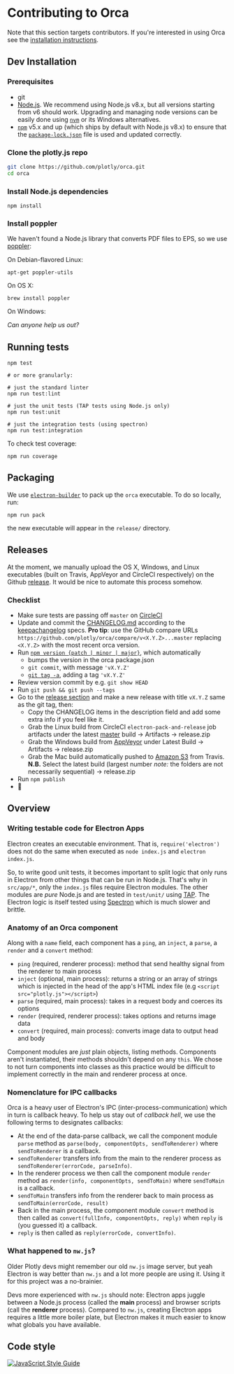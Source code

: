 # Contributing to Orca

Note that this section targets contributors. If you're interested in using Orca
see the [installation instructions](https://github.com/plotly/orca#installation).

## Dev Installation

### Prerequisites

- git
- [Node.js](https://nodejs.org/en/). We recommend using Node.js v8.x, but all
  versions starting from v6 should work.  Upgrading and managing node versions
  can be easily done using [`nvm`](https://github.com/creationix/nvm) or its
  Windows alternatives.
- [`npm`](https://www.npmjs.com/) v5.x and up (which ships by default with
  Node.js v8.x) to ensure that the
  [`package-lock.json`](https://docs.npmjs.com/files/package-lock.json) file is
  used and updated correctly.

### Clone the plotly.js repo

```bash
git clone https://github.com/plotly/orca.git
cd orca
```

### Install Node.js dependencies

```
npm install
```

### Install poppler

We haven't found a Node.js library that converts PDF files to EPS,
so we use [poppler](https://poppler.freedesktop.org/):

On Debian-flavored Linux:

```
apt-get poppler-utils
```

On OS X:

```
brew install poppler
```

On Windows:

_Can anyone help us out?_


## Running tests

```
npm test

# or more granularly:

# just the standard linter
npm run test:lint

# just the unit tests (TAP tests using Node.js only)
npm run test:unit

# just the integration tests (using spectron)
npm run test:integration
```

To check test coverage:

```
npm run coverage
```

## Packaging

We use [`electron-builder`](https://github.com/electron-userland/electron-builder) to pack up
the `orca` executable. To do so locally, run:

```
npm run pack
```

the new executable will appear in the `release/` directory.

## Releases

At the moment, we manually upload the OS X, Windows, and Linux executables
(built on Travis, AppVeyor and CircleCI respectively) on the Github
[release](https://github.com/plotly/orca/releases). It would be nice to
automate this process somehow.

### Checklist

- Make sure tests are passing off `master` on [CircleCI](https://circleci.com/gh/plotly/workflows/orca/tree/master)
- Update and commit the [CHANGELOG.md](https://github.com/plotly/plotly.js/blob/master/CHANGELOG.md)
  according to the [keepachangelog](http://keepachangelog.com/) specs. **Pro tip**:
  use the GitHub compare URLs `https://github.com/plotly/orca/compare/v<X.Y.Z>...master` replacing
  `<X.Y.Z>` with the most recent orca version.
- Run [`npm version {patch | minor | major}`](https://docs.npmjs.com/cli/version), which automatically
  + bumps the version in the orca package.json
  + `git commit`, with message `'vX.Y.Z'`
  + [`git tag -a`](https://git-scm.com/book/en/v2/Git-Basics-Tagging), adding a tag `'vX.Y.Z'`
- Review version commit by e.g. `git show HEAD`
- Run `git push && git push --tags`
- Go to the [release section](https://github.com/plotly/orca/releases) and
  make a new release with title `vX.Y.Z` same as the git tag, then:
  + Copy the CHANGELOG items in the description field and add some extra info if you feel like it.
  + Grab the Linux build from CircleCI `electron-pack-and-release` job artifacts under the latest [master](https://circleci.com/gh/plotly/workflows/orca/tree/master) build -> Artifacts -> release.zip
  + Grab the Windows build from [AppVeyor](https://ci.appveyor.com/project/AppVeyorDashAdmin/image-exporter) under Latest Build -> Artifacts -> release.zip
  + Grab the Mac build automatically pushed to [Amazon S3](https://s3.console.aws.amazon.com/s3/buckets/image-exporter-travis-artifacts/plotly/orca/?region=us-east-1&tab=overview) from Travis.
    **N.B.** Select the latest build (largest number *note:* the folders are not necessarily sequential) -> release.zip
- Run `npm publish`
- :beers:

## Overview

### Writing testable code for Electron Apps

Electron creates an executable environment. That is, `require('electron')`
does not do the same when executed as `node index.js` and `electron
index.js`.

So, to write good unit tests, it becomes important to split logic that only
runs in Electron from other things that can be run in Node.js. That's why in
`src/app/*`, only the `index.js` files require Electron modules. The other
modules are _pure_ Node.js and are tested in `test/unit/` using
[TAP](http://www.node-tap.org/). The Electron logic is itself tested using
[Spectron](https://github.com/electron/spectron) which is much slower and brittle.

### Anatomy of an Orca component

Along with a `name` field, each component has a `ping`, an `inject`, a `parse`,
a `render` and a `convert` method:

* `ping` (required, renderer process): method that send healthy signal from the
  renderer to main process
* `inject` (optional, main process): returns a string or an array of strings
  which is injected in the head of the app's HTML index file (e.g `<script
  src="plotly.js"></script>`)
* `parse` (required, main process): takes in a request body and coerces its
  options
* `render` (required, renderer process): takes options and returns image data
* `convert` (required, main process): converts image data to output head and
  body

Component modules are _just_ plain objects, listing methods. Components aren't
instantiated, their methods shouldn't depend on any `this`. We chose to not
turn components into classes as this practice would be difficult to implement
correctly in the main and renderer process at once.

### Nomenclature for IPC callbacks

Orca is a heavy user of Electron's IPC (inter-process-communication)
which in turn is callback heavy. To help us stay out of _callback hell_, we use
the following terms to designates callbacks:

- At the end of the data-parse callback, we call the component module `parse`
  method as `parse(body, componentOpts, sendToRenderer)` where `sendToRenderer`
  is a callback.
- `sendToRenderer` transfers info from the main to the
  renderer process as `sendToRenderer(errorCode, parseInfo)`.
- In the renderer process we then call the component module `render` method as
  `render(info, componentOpts, sendToMain)` where `sendToMain` is a callback.
- `sendToMain` transfers info from the renderer back to main process as
  `sendToMain(errorCode, result)`
- Back in the main process, the component module `convert` method is then
  called as `convert(fullInfo, componentOpts, reply)` when `reply` is (you
  guessed it) a callback.
- `reply` is then called as `reply(errorCode, convertInfo)`.

### What happened to `nw.js`?

Older Plotly devs might remember our old `nw.js` image server, but yeah
Electron is way better than `nw.js` and a lot more people are using it. Using
it for this project was a no-brainier.

Devs more experienced with `nw.js` should note: Electron apps juggle between a
Node.js process (called the **main** process) and browser scripts (call the
**renderer** process). Compared to `nw.js`, creating Electron apps requires a
little more boiler plate, but Electron makes it much easier to know what
globals you have available.

## Code style

[![JavaScript Style Guide](https://cdn.rawgit.com/standard/standard/master/badge.svg)](https://github.com/standard/standard)
